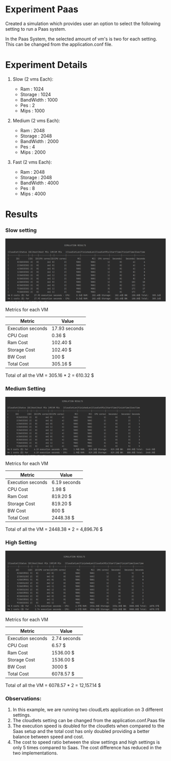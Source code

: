 # Experiment Paas
Created a simulation which provides user an option to select the following setting to run a Paas system.

In the Paas System, the selected amount of vm's is two for each setting. This can be changed from the application.conf
file.


# Experiment Details

1. Slow (2 vms Each):
    * Ram        : 1024
    * Storage    : 1024
    * BandWidth  : 1000
    * Pes        : 2
    * Mips       : 1000

2. Medium (2 vms Each):
    * Ram        : 2048
    * Storage    : 2048
    * BandWidth  : 2000
    * Pes        : 4
    * Mips       : 2000

3. Fast (2 vms Each):
    * Ram        : 2048
    * Storage    : 2048
    * BandWidth  : 4000
    * Pes        : 8
    * Mips       : 4000

# Results
### Slow setting
![Slow](Images/Paas1.PNG)

Metrics for each VM

| Metric            | Value         |
|-------------------|---------------|
| Execution seconds | 17.93 seconds |
| CPU Cost          | 0.36 $        |
| Ram Cost          | 102.40 $      |
| Storage Cost      | 102.40 $      |
| BW Cost           | 100 $         |
| Total Cost        | 305.16 $      |


Total of all the VM = 305.16 * 2 = 610.32 $


### Medium Setting
![Medium](Images/Paas2.PNG)

Metrics for each VM

| Metric            | Value        |
|-------------------|--------------|
| Execution seconds | 6.19 seconds |
| CPU Cost          | 1.98 $       |
| Ram Cost          | 819.20 $     |
| Storage Cost      | 819.20 $     |
| BW Cost           | 800 $        |
| Total Cost        | 2448.38 $    |


Total of all the VM = 2448.38 * 2 = 4,896.76 $

### High Setting
![High](Images/Paas3.PNG)

Metrics for each VM

| Metric            | Value        |
|-------------------|--------------|
| Execution seconds | 2.74 seconds |
| CPU Cost          | 6.57 $       |
| Ram Cost          | 1536.00 $    |
| Storage Cost      | 1536.00 $    |
| BW Cost           | 3000 $       |
| Total Cost        | 6078.57 $    |

Total of all the VM = 6078.57 * 2 = 12,157.14 $


### Observations:
1. In this example, we are running two cloudLets application on 3 different settings.
2. The cloudlets setting can be changed from the application.conf.Paas file
3. The execution speed is doubled for the cloudlets when compared to the Saas setup and the total cost has only doubled
providing a better balance between speed and cost.
4. The cost to speed ratio between the slow settings and high settings is only 5 times compared to Saas. The cost
difference has reduced in the two implementations.